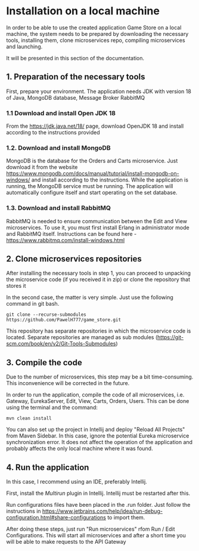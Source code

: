 # Installation on a local machine

In order to be able to use the created application Game Store on a local machine, the system needs to be prepared by downloading the necessary tools, installing them, clone microservices repo, compiling microservices and launching.

It will be presented in this section of the documentation.

## 1. Preparation of the necessary tools

First, prepare your environment. The application needs JDK with version 18 of Java, MongoDB database, Message Broker RabbitMQ

### 1.1 Download and install Open JDK 18

From the https://jdk.java.net/18/ page, download OpenJDK 18 and install according to the instructions provided

### 1.2. Download and install MongoDB

MongoDB is the database for the Orders and Carts microservice. Just download it from the website https://www.mongodb.com/docs/manual/tutorial/install-mongodb-on-windows/ and install according to the instructions. While the application is running, the MongoDB service must be running. The application will automatically configure itself and start operating on the set database.

### 1.3. Download and install RabbitMQ

RabbitMQ is needed to ensure communication between the Edit and View microservices. To use it, you must first install Erlang in administrator mode and RabbitMQ itself. Instructions can be found here - https://www.rabbitmq.com/install-windows.html

## 2. Clone microservices repositories

After installing the necessary tools in step 1, you can proceed to unpacking the microservice code (if you received it in zip) or clone the repository that stores it

In the second case, the matter is very simple. Just use the following command in git bash.

`git clone --recurse-submodules https://github.com/PawelH777/game_store.git`

This repository has separate repositories in which the microservice code is located. Separate repositories are managed as sub modules (https://git-scm.com/book/en/v2/Git-Tools-Submodules)

## 3. Compile the code

Due to the number of microservices, this step may be a bit time-consuming. This inconvenience will be corrected in the future.

In order to run the application, compile the code of all microservices, i.e. Gateway, EurekaServer, Edit, View, Carts, Orders, Users. This can be done using the terminal and the command:

`mvn clean install`

You can also set up the project in Intellij and deploy "Reload All Projects" from Maven Sidebar. In this case, ignore the potential Eureka microservice synchronization error. It does not affect the operation of the application and probably affects the only local machine where it was found.

## 4. Run the application

In this case, I recommend using an IDE, preferably Intellij.

First, install the _Multirun_ plugin in Intellij. Intellij must be restarted after this.

Run configurations files have been placed in the .run folder. Just follow the instructions in https://www.jetbrains.com/help/idea/run-debug-configuration.html#share-configurations to import them.

After doing these steps, just run "Run microservices" rfom Run / Edit Configurations. This will start all microservices and after a short time you will be able to make requests to the API Gateway